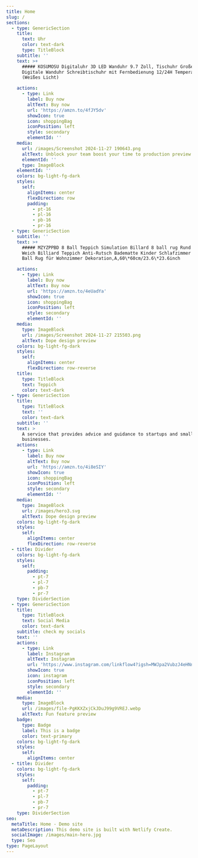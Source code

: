 ```yaml
---
title: Home
slug: /
sections:
  - type: GenericSection
    title:
      text: Uhr
      color: text-dark
      type: TitleBlock
    subtitle: ''
    text: >+
      ##### KOSUMOSU Digitaluhr 3D LED Wanduhr 9.7 Zoll, Tischuhr Großes Display
      Digitale Wanduhr Schreibtischuhr mit Fernbedienung 12/24H Temperatur
      (Weißes Licht)

    actions:
      - type: Link
        label: Buy now
        altText: Buy now
        url: 'https://amzn.to/4fJY5dv'
        showIcon: true
        icon: shoppingBag
        iconPosition: left
        style: secondary
        elementId: ''
    media:
      url: /images/Screenshot 2024-11-27 190643.png
      altText: Unblock your team boost your time to production preview
      elementId: ''
      type: ImageBlock
    elementId: ''
    colors: bg-light-fg-dark
    styles:
      self:
        alignItems: center
        flexDirection: row
        padding:
          - pt-16
          - pl-16
          - pb-16
          - pr-16
  - type: GenericSection
    subtitle: ''
    text: >+
      ##### MZYZPPBD 8 Ball Teppich Simulation Billard 8 ball rug Rund Tufting
      Weich Billiard Teppich Anti-Rutsch Badematte Kinder Schlafzimmer Schwarz 8
      Ball Rug für Wohnzimmer Dekoration,A,60\*60cm/23.6\*23.6inch

    actions:
      - type: Link
        label: Buy now
        altText: Buy now
        url: 'https://amzn.to/4eUadYa'
        showIcon: true
        icon: shoppingBag
        iconPosition: left
        style: secondary
        elementId: ''
    media:
      type: ImageBlock
      url: /images/Screenshot 2024-11-27 215503.png
      altText: Dope design preview
    colors: bg-light-fg-dark
    styles:
      self:
        alignItems: center
        flexDirection: row-reverse
    title:
      type: TitleBlock
      text: Teppich
      color: text-dark
  - type: GenericSection
    title:
      type: TitleBlock
      text: ''
      color: text-dark
    subtitle: ''
    text: >
      A service that provides advice and guidance to startups and small
      businesses.
    actions:
      - type: Link
        label: Buy now
        altText: Buy now
        url: 'https://amzn.to/4i8eSIY'
        showIcon: true
        icon: shoppingBag
        iconPosition: left
        style: secondary
        elementId: ''
    media:
      type: ImageBlock
      url: /images/hero3.svg
      altText: Dope design preview
    colors: bg-light-fg-dark
    styles:
      self:
        alignItems: center
        flexDirection: row-reverse
  - title: Divider
    colors: bg-light-fg-dark
    styles:
      self:
        padding:
          - pt-7
          - pl-7
          - pb-7
          - pr-7
    type: DividerSection
  - type: GenericSection
    title:
      type: TitleBlock
      text: Social Media
      color: text-dark
    subtitle: check my socials
    text: ''
    actions:
      - type: Link
        label: Instagram
        altText: Instagram
        url: 'https://www.instagram.com/linkflow4?igsh=MWJpa2VubzJ4eHNnNg=='
        showIcon: true
        icon: instagram
        iconPosition: left
        style: secondary
        elementId: ''
    media:
      type: ImageBlock
      url: /images/file-PgKKXZxjCkJDuJ99g9VREJ.webp
      altText: Fun feature preview
    badge:
      type: Badge
      label: This is a badge
      color: text-primary
    colors: bg-light-fg-dark
    styles:
      self:
        alignItems: center
  - title: Divider
    colors: bg-light-fg-dark
    styles:
      self:
        padding:
          - pt-7
          - pl-7
          - pb-7
          - pr-7
    type: DividerSection
seo:
  metaTitle: Home - Demo site
  metaDescription: This demo site is built with Netlify Create.
  socialImage: /images/main-hero.jpg
  type: Seo
type: PageLayout
---
```

